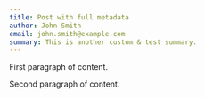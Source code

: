 ```yaml
---
title: Post with full metadata
author: John Smith
email: john.smith@example.com
summary: This is another custom & test summary.
---
```


First paragraph of content.
<!--more-->
Second paragraph of content.
